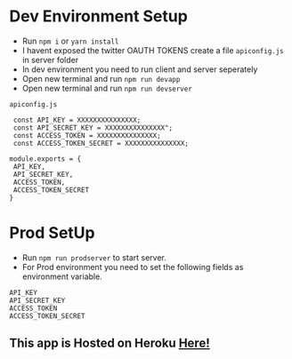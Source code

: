 # Dev Environment Setup
- Run `npm i` or `yarn install`
- I havent exposed the twitter OAUTH TOKENS create a file `apiconfig.js` in server folder
- In dev environment you need to run client and server seperately
- Open new terminal and run `npm run devapp`
- Open new terminal and run `npm run devserver`

`apiconfig.js`
 ```
  const API_KEY = XXXXXXXXXXXXXXX;
  const API_SECRET_KEY = XXXXXXXXXXXXXXX";
  const ACCESS_TOKEN = XXXXXXXXXXXXXXX;
  const ACCESS_TOKEN_SECRET = XXXXXXXXXXXXXXX;

module.exports = {
  API_KEY,
  API_SECRET_KEY,
  ACCESS_TOKEN,
  ACCESS_TOKEN_SECRET 
}
 ```

# Prod SetUp

- Run `npm run prodserver` to start server.
- For Prod environment you need to set the following fields as environment variable.

```
API_KEY
API_SECRET_KEY
ACCESS_TOKEN
ACCESS_TOKEN_SECRET
```

## This app is Hosted on Heroku [Here!](https://ashwin-twitter-streams.herokuapp.com/)
